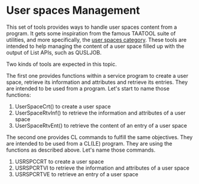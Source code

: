 # User spaces Management

This set of tools provides ways to handle user spaces content from a program. It gets some inspiration from the famous TAATOOL suite of utilities, and more specifically, the [user spaces category](https://www.taatool.com/document/C_usrspc.html). These tools are intended to help managing the content of a user space filled up with the output of List APIs, such as QUSLJOB.

Two kinds of tools are expected in this topic.

The first one provides functions within a service program to create a user space, retrieve its information and attributes and retrieve its entries. They are intended to be used from a program. Let's start to name those functions:

1. UserSpaceCrt() to create a user space
2. UserSpaceRtvInf() to retrieve the information and attributes of a user space
3. UserSpaceRtvEnt() to retrieve the content of an entry of a user space

The second one provides CL commands to fulfill the same objectives. They are intended to be used from a CL(LE) program. They are using the functions as described above. Let's name those commands.

1. USRSPCCRT to create a user space
2. USRSPCRTVI to retrieve the information and attributes of a user space
3. USRSPCRTVE to retrieve an entry of a user space
